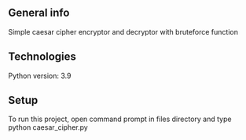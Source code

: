 ## General info
Simple caesar cipher encryptor and decryptor with bruteforce function

## Technologies
Python version: 3.9

## Setup
To run this project, open command prompt in 
files directory and type python caesar_cipher.py
